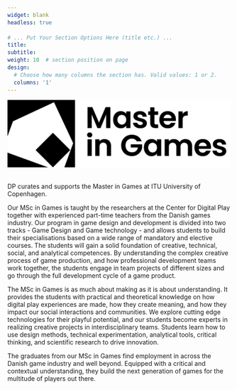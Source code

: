 ```yaml
---
widget: blank
headless: true

# ... Put Your Section Options Here (title etc.) ...
title: 
subtitle: 
weight: 10  # section position on page
design:
  # Choose how many columns the section has. Valid values: 1 or 2.
  columns: '1'
---
```


<img src="MG_signature@pt2.png" alt="master logo" class="center">

<br/>

<br/>

DP curates and supports the Master in Games at ITU University of Copenhagen.


Our MSc in Games is taught by the researchers at the Center for Digital Play together with experienced part-time teachers from the Danish games industry. Our program in game design and development is divided into two tracks - Game Design and Game technology - and allows students to build their specialisations based on a wide range of mandatory and elective courses. The students will gain a solid foundation of creative, technical, social, and analytical competences. By understanding the complex creative process of game production, and how professional development teams work together, the students engage in team projects of different sizes and go through the full development cycle of a game product.

The MSc in Games is as much about making as it is about understanding. It provides the students with practical and theoretical knowledge on how digital play experiences are made, how they create meaning, and how they impact our social interactions and communities. We explore cutting edge technologies for their playful potential, and our students become experts in realizing creative projects in interdisciplinary teams. Students learn how to use design methods, technical experimentation, analytical tools, critical thinking, and scientific research to drive innovation.

The graduates from our MSc in Games find employment in across the Danish game industry and well beyond. Equipped with a critical and contextual understanding, they build the next generation of games for the multitude of players out there.
